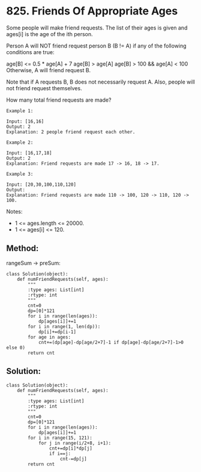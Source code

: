 # 825. Friends Of Appropriate Ages

Some people will make friend requests. The list of their ages is given and ages[i] is the age of the ith person. 

Person A will NOT friend request person B (B != A) if any of the following conditions are true:

age[B] <= 0.5 * age[A] + 7
age[B] > age[A]
age[B] > 100 && age[A] < 100
Otherwise, A will friend request B.

Note that if A requests B, B does not necessarily request A.  Also, people will not friend request themselves.

How many total friend requests are made?

    Example 1:
    
    Input: [16,16]
    Output: 2
    Explanation: 2 people friend request each other.

    Example 2:
    
    Input: [16,17,18]
    Output: 2
    Explanation: Friend requests are made 17 -> 16, 18 -> 17.

    Example 3:
    
    Input: [20,30,100,110,120]
    Output: 
    Explanation: Friend requests are made 110 -> 100, 120 -> 110, 120 -> 100.
 

Notes:

- 1 <= ages.length <= 20000.
- 1 <= ages[i] <= 120.

## Method:

rangeSum -> preSum:

    class Solution(object):
        def numFriendRequests(self, ages):
            """
            :type ages: List[int]
            :rtype: int
            """
            cnt=0
            dp=[0]*121
            for i in range(len(ages)):
                dp[ages[i]]+=1
            for i in range(1, len(dp)):
                dp[i]+=dp[i-1]
            for age in ages:
                cnt+=(dp[age]-dp[age/2+7]-1 if dp[age]-dp[age/2+7]-1>0 else 0)
            return cnt
            
## Solution:

    class Solution(object):
        def numFriendRequests(self, ages):
            """
            :type ages: List[int]
            :rtype: int
            """
            cnt=0
            dp=[0]*121
            for i in range(len(ages)):
                dp[ages[i]]+=1
            for i in range(15, 121):
                for j in range(i/2+8, i+1):
                    cnt+=dp[i]*dp[j]
                    if i==j:
                        cnt-=dp[j]
            return cnt